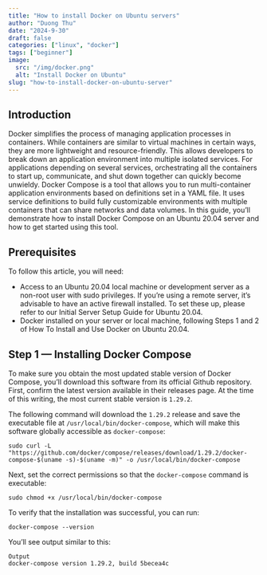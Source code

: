 ```yaml
---
title: "How to install Docker on Ubuntu servers"
author: "Duong Thu"
date: "2024-9-30"
draft: false
categories: ["linux", "docker"]
tags: ["beginner"]
image:
  src: "/img/docker.png"
  alt: "Install Docker on Ubuntu"
slug: "how-to-install-docker-on-ubuntu-server"
---
```


## Introduction

Docker simplifies the process of managing application processes in containers. While containers are similar to virtual machines in certain ways, they are more lightweight and resource-friendly. This allows developers to break down an application environment into multiple isolated services.
For applications depending on several services, orchestrating all the containers to start up, communicate, and shut down together can quickly become unwieldy. Docker Compose is a tool that allows you to run multi-container application environments based on definitions set in a YAML file. It uses service definitions to build fully customizable environments with multiple containers that can share networks and data volumes.
In this guide, you’ll demonstrate how to install Docker Compose on an Ubuntu 20.04 server and how to get started using this tool.

## Prerequisites

To follow this article, you will need:

- Access to an Ubuntu 20.04 local machine or development server as a non-root user with sudo privileges. If you’re using a remote server, it’s advisable to have an active firewall installed. To set these up, please refer to our Initial Server Setup Guide for Ubuntu 20.04.
- Docker installed on your server or local machine, following Steps 1 and 2 of How To Install and Use Docker on Ubuntu 20.04.

## Step 1 — Installing Docker Compose

To make sure you obtain the most updated stable version of Docker Compose, you’ll download this software from its official Github repository.
First, confirm the latest version available in their releases page. At the time of this writing, the most current stable version is `1.29.2`.

The following command will download the `1.29.2` release and save the executable file at `/usr/local/bin/docker-compose`, which will make this software globally accessible as `docker-compose`:

```
sudo curl -L "https://github.com/docker/compose/releases/download/1.29.2/docker-compose-$(uname -s)-$(uname -m)" -o /usr/local/bin/docker-compose
```

Next, set the correct permissions so that the `docker-compose` command is executable:

```
sudo chmod +x /usr/local/bin/docker-compose
```

To verify that the installation was successful, you can run:

```
docker-compose --version
```

You’ll see output similar to this:

```
Output
docker-compose version 1.29.2, build 5becea4c
```
